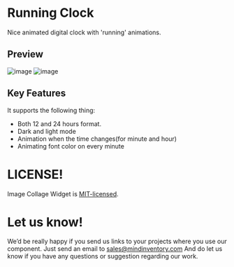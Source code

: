 # Running Clock

Nice animated digital clock with 'running' animations.

## Preview
 ![image](https://git.mindinventory.com/mi-flutter/running_clock/raw/back_color/media/dark_mode.png "Title")
 ![image](https://git.mindinventory.com/mi-flutter/running_clock/raw/back_color/media/light_mode.png "Title")
 
## Key Features
It supports the following thing:
- Both 12 and 24 hours format.
- Dark and light mode
- Animation when the time changes(for minute and hour)
- Animating font color on every minute

# LICENSE!

Image Collage Widget is [MIT-licensed](/LICENSE).


# Let us know!

We’d be really happy if you send us links to your projects where you use our component. Just send an email to sales@mindinventory.com And do let us know if you have any questions or suggestion regarding our work.
